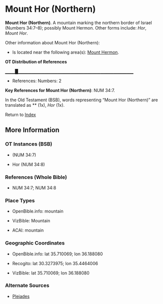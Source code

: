 # Mount Hor (Northern)
**Mount Hor (Northern)**. 
A mountain marking the northern border of Israel (Numbers 34:7–8); possibly Mount Hermon. 
Other forms include: 
*Hor*, *Mount Hor*. 




Other information about Mount Hor (Northern):


* Is located near the following area(s): 
[Mount Hermon](HermonMount.md). 


**OT Distribution of References**

▁▁▁█▁▁▁▁▁▁▁▁▁▁▁▁▁▁▁▁▁▁▁▁▁▁▁▁▁▁▁▁▁▁▁▁▁▁▁
* References: Numbers: 2



**Key References for Mount Hor (Northern)**: 
NUM 34:7. 


In the Old Testament (BSB), words representing “Mount Hor (Northern)” are translated as 
** (1x), *Hor* (1x). 




Return to [Index](00-Index.md)

## More Information

### OT Instances (BSB)

*  (NUM 34:7)

* Hor (NUM 34:8)



### References (Whole Bible)

* NUM 34:7; NUM 34:8


### Place Types

* OpenBible.info: mountain

* VizBible: Mountain

* ACAI: mountain



### Geographic Coordinates

* OpenBible.info: lat 35.710069; lon 36.188080

* Recogito: lat 30.3273975; lon 35.4464006

* VizBible: lat 35.710069; lon 36.188080



### Alternate Sources

* [Pleiades](http://pleiades.stoa.org/places/697725)




